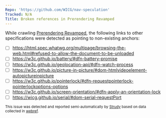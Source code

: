 ```yaml
---
Repo: 'https://github.com/WICG/nav-speculation'
Tracked: N/A
Title: Broken references in Prerendering Revamped
---
```


While crawling [Prerendering Revamped](https://wicg.github.io/nav-speculation/prerendering.html), the following links to other specifications were detected as pointing to non-existing anchors:
* [ ] https://html.spec.whatwg.org/multipage/browsing-the-web.html#refused-to-allow-the-document-to-be-unloaded
* [ ] https://w3c.github.io/battery/#dfn-battery-promise
* [ ] https://w3c.github.io/geolocation-api/#dfn-watch-process
* [ ] https://w3c.github.io/picture-in-picture/#dom-htmlvideoelement-autopictureinpicture
* [ ] https://w3c.github.io/pointerlock/#dfn-requestpointerlock-pointerlockoptions-options
* [ ] https://w3c.github.io/screen-orientation/#dfn-apply-an-orientation-lock
* [ ] https://wicg.github.io/serial/#dom-serial-requestPort

<sub>This issue was detected and reported semi-automatically by [Strudy](https://github.com/w3c/strudy/) based on data collected in [webref](https://github.com/w3c/webref/).</sub>
